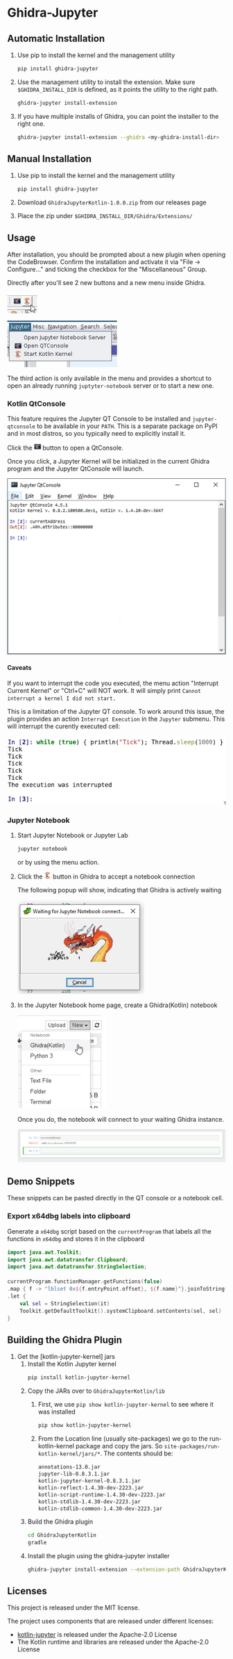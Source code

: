 # Ghidra-Jupyter

## Automatic Installation

1. Use pip to install the kernel and the management utility
    
    ```bash
   pip install ghidra-jupyter
    ```
   
2. Use the management utility to install the extension.
   Make sure `$GHIDRA_INSTALL_DIR` is defined,
   as it points the utility to the right path.

    ```bash
    ghidra-jupyter install-extension
   ```
   
3. If you have multiple installs of Ghidra,
   you can point the installer to the right one.
   
   ```bash
   ghidra-jupyter install-extension --ghidra <my-ghidra-install-dir>
   ```
   
## Manual Installation

1. Use pip to install the kernel and the management utility
    
    ```bash
   pip install ghidra-jupyter
    ```
   
2. Download `GhidraJupyterKotlin-1.0.0.zip` from our releases page
3. Place the zip under `$GHIDRA_INSTALL_DIR/Ghidra/Extensions/`
   
## Usage

After installation, you should be prompted about a new plugin when opening the CodeBrowser. Confirm the installation and activate it via "File -> Configure..." and ticking the checkbox for the "Miscellaneous" Group.

Directly after you'll see 2 new buttons and a new menu inside Ghidra.

![Ghidra Buttons](resources/readme/buttons.png)

![Ghidra Menu](resources/readme/menu.png)


The third action is only available in the menu and provides a shortcut
to open an already running `juptyter-notebook` server or to start a new one.


### Kotlin QtConsole

This feature requires the Jupyter QT Console to be installed and `jupyter-qtconsole` to be available in your `PATH`. This is a separate package on PyPI and in most distros, so you typically need to explicitly install it.

Click the ![QtConsole] button to open a QtConsole.

Once you click, a Jupyter Kernel will be initialized in the current Ghidra program
and the Jupyter QtConsole will launch.

![QtConsole Window](resources/readme/qtconsole_window.png)

#### Caveats

If you want to interrupt the code you executed, the menu action "Interrupt Current Kernel" or "Ctrl+C" will NOT work. It will simply print `Cannot interrupt a kernel I did not start.`

This is a limitation of the Jupyter QT console. To work around this issue, the plugin provides an action `Interrupt Execution` in the `Jupyter` submenu. This will interrupt the curently executed cell:

![Interrupt Demo](resources/readme/interrupt_demo.png)


### Jupyter Notebook

1. Start Jupyter Notebook or Jupyter Lab
   
   ```bash
   jupyter notebook
   ```
   
   or by using the menu action.

2. Click the ![Notebook] button in Ghidra to accept a notebook connection

   The following popup will show, indicating that Ghidra is actively waiting

   ![Awaiting Connection](resources/readme/waiting.png)

3. In the Jupyter Notebook home page, create a Ghidra(Kotlin) notebook

   ![Create Notebook](resources/readme/create_notebook.png)

   Once you do, the notebook will connect to your waiting Ghidra instance.
   
   ![Jupyter Notebook](resources/readme/notebook_view.png)

[QtConsole]:resources/readme/qtconsole.png
[Notebook]:resources/readme/notebook.png

## Demo Snippets

These snippets can be pasted directly in the QT console or a notebook cell.

### Export x64dbg labels into clipboard

Generate a `x64dbg` script based on the `currentProgram` that labels all the functions in `x64dbg` and stores it in the clipboard

```kotlin
import java.awt.Toolkit;
import java.awt.datatransfer.Clipboard;
import java.awt.datatransfer.StringSelection;

currentProgram.functionManager.getFunctions(false)
.map { f -> "lblset 0x${f.entryPoint.offset}, ${f.name}"}.joinToString("\n")
.let { 
    val sel = StringSelection(it)
    Toolkit.getDefaultToolkit().systemClipboard.setContents(sel, sel)
}
```


## Building the Ghidra Plugin

1. Get the [kotlin-jupyter-kernel] jars
   1. Install the Kotlin Jupyter kernel
      ```bash
      pip install kotlin-jupyter-kernel
      ```
   2. Copy the JARs over to `GhidraJupyterKotlin/lib`
      1. First, we use `pip show kotlin-jupyter-kernel` to see where it was installed
         ```bash
         pip show kotlin-jupyter-kernel
         ```
      
      2. From the Location line (usually site-packages) we go to the run-kotlin-kernel package and copy the jars.
         So `site-packages/run-kotlin-kernel/jars/*`. The contents should be:
         ```text
         annotations-13.0.jar
         jupyter-lib-0.8.3.1.jar
         kotlin-jupyter-kernel-0.8.3.1.jar
         kotlin-reflect-1.4.30-dev-2223.jar
         kotlin-script-runtime-1.4.30-dev-2223.jar
         kotlin-stdlib-1.4.30-dev-2223.jar
         kotlin-stdlib-common-1.4.30-dev-2223.jar
         ```
   3. Build the Ghidra plugin
      ```bash
      cd GhidraJupyterKotlin
      gradle
      ```
   4. Install the plugin using the ghidra-jupyter installer
      ```bash
      ghidra-jupyter install-extension --extension-path GhidraJupyterKotlin/dist/<today's-zip-file>
      ```
      
## Licenses

This project is released under the MIT license.

The project uses components that are released under different licenses:

- [kotlin-jupyter](https://github.com/Kotlin/kotlin-jupyter) is released under the Apache-2.0 License
- The Kotlin runtime and libraries are released under the Apache-2.0 License
